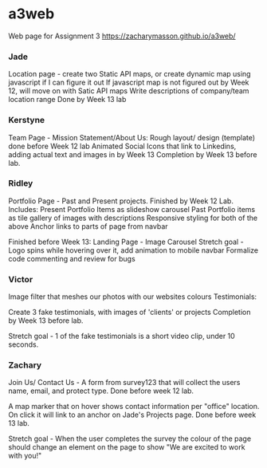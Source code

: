 # a3web
Web page for Assignment 3
https://zacharymasson.github.io/a3web/


### Jade
Location page - create two Static API maps, or create dynamic map using javascript if I can figure it out
If javascript map is not figured out by Week 12, will move on with Satic API maps
Write descriptions of company/team location range
Done by Week 13 lab

### Kerstyne
Team Page - Mission Statement/About Us: Rough layout/ design (template) done before Week 12 lab
Animated Social Icons that link to Linkedins, adding actual text and images in by Week 13
Completion by Week 13 before lab. 

### Ridley
Portfolio Page - Past and Present projects. Finished by Week 12 Lab. Includes:
Present Portfolio Items as slideshow carousel
Past Portfolio items as tile gallery of images with descriptions
Responsive styling for both of the above
Anchor links to parts of page from navbar

Finished before Week 13:
Landing Page - Image Carousel
Stretch goal - Logo spins while hovering over it, add animation to mobile navbar
Formalize code commenting and review for bugs

### Victor
Image filter that meshes our photos with our websites colours
Testimonials:

Create 3 fake testimonials, with images of 'clients' or projects Completion by Week 13 before lab. 


Stretch goal - 1 of the fake testimonials is a short video clip, under 10 seconds.

### Zachary
Join Us/ Contact Us - A form from survey123 that will collect the users name, email, and protect type. Done before week 12 lab.

A map marker that on hover shows contact information per "office" location. On click it will link to an anchor on Jade's Projects page. Done before week 13 lab. 

Stretch goal - When the user completes the survey the colour of the page should change an element on the page to show "We are excited to work with you!"

